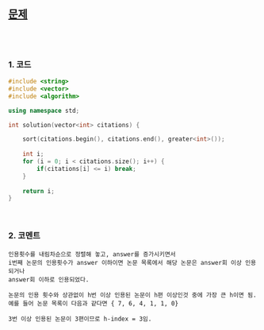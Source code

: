 [문제](https://programmers.co.kr/learn/courses/30/lessons/42747)
-----------------------------

<br>
<br>

### 1. 코드 
```cpp
#include <string>
#include <vector>
#include <algorithm>

using namespace std;

int solution(vector<int> citations) {

    sort(citations.begin(), citations.end(), greater<int>());
    
    int i;
    for (i = 0; i < citations.size(); i++) {
        if(citations[i] <= i) break;
    }
    
    return i;
}
```

<br>

### 2. 코멘트

    인용횟수를 내림차순으로 정렬해 놓고, answer를 증가시키면서 
    i번째 논문의 인용횟수가 answer 이하이면 논문 목록에서 해당 논문은 answer회 이상 인용되거나
    answer회 이하로 인용되었다. 
    
    논문의 인용 횟수와 상관없이 h번 이상 인용된 논문이 h편 이상인것 중에 가장 큰 h이면 됨. 
    예를 들어 논문 목록이 다음과 같다면 { 7, 6, 4, 1, 1, 0}
    
    3번 이상 인용된 논문이 3편이므로 h-index = 3임. 
